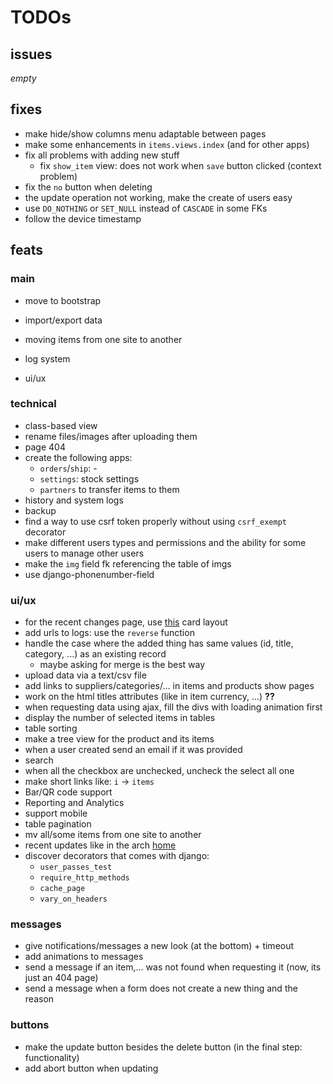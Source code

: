 # TODOs

## issues

*empty*

## fixes

- make hide/show columns menu adaptable between pages
- make some enhancements in `items.views.index` (and for other apps)
- fix all problems with adding new stuff
    - fix `show_item` view: does not work when `save` button clicked (context problem)
- fix the `no` button when deleting
- the update operation not working, make the create of users easy
- use `DO_NOTHING` or `SET_NULL` instead of `CASCADE` in some FKs
- follow the device timestamp

## feats

### main

- move to bootstrap

- import/export data
- moving items from one site to another
- log system
- ui/ux

### technical

- class-based view
- rename files/images after uploading them
- page 404
- create the following apps:
    - `orders`/`ship`: -
    - `settings`: stock settings
    - `partners` to transfer items to them
- history and system logs
- backup
- find a way to use csrf token properly without using `csrf_exempt` decorator
- make different users types and permissions and
the ability for some users to manage other users
- make the `img` field fk referencing the table of imgs
- use django-phonenumber-field

### ui/ux

- for the recent changes page, use [this](https://getbootstrap.com/docs/5.3/components/card/#card-layout)
card layout
- add urls to logs: use the `reverse` function
- handle the case where the added thing has same values (id, title, category, ...)
as an existing record
    - maybe asking for merge is the best way
- upload data via a text/csv file
- add links to suppliers/categories/... in items and products show pages
- work on the html titles attributes (like in item currency, ...) **??**
- when requesting data using ajax, fill the divs with loading animation first
- display the number of selected items in tables
- table sorting
- make a tree view for the product and its items
- when a user created send an email if it was provided
- search
- when all the checkbox are unchecked, uncheck the select all one 
- make short links like: `i` -> `items`
- Bar/QR code support
- Reporting and Analytics
- support mobile
- table pagination
- mv all/some items from one site to another
- recent updates like in the arch [home](archlinux.org)
- discover decorators that comes with django:
    - `user_passes_test`
    - `require_http_methods`
    - `cache_page`
    - `vary_on_headers`

### messages

- give notifications/messages a new look (at the bottom) + timeout
- add animations to messages
- send a message if an item,... was not found when
requesting it (now, its just an 404 page)
- send a message when a form does not create a new thing
and the reason

### buttons

- make the update button besides the delete button (in the final step: functionality)
- add abort button when updating
